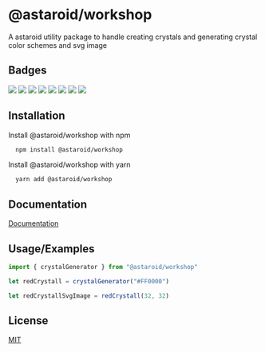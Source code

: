 
# @astaroid/workshop

A astaroid utility package to handle creating crystals and generating crystal color schemes and svg image

## Badges

![](https://img.shields.io/github/actions/workflow/status/astaroid/workshop/ci.yml?branch=main) ![](https://img.shields.io/github/package-json/v/astaroid/workshop) ![](https://img.shields.io/github/forks/astaroid/workshop) ![](https://img.shields.io/github/stars/astaroid/workshop) ![](https://img.shields.io/github/issues-pr/astaroid/workshop) ![](https://img.shields.io/github/issues/astaroid/workshop) ![](https://img.shields.io/bundlephobia/min/@astaroid/workshop) ![](https://img.shields.io/github/license/astaroid/workshop)

## Installation

Install @astaroid/workshop with npm

```bash
  npm install @astaroid/workshop
```

Install @astaroid/workshop with yarn

```bash
  yarn add @astaroid/workshop
```

## Documentation

[Documentation](https://linktodocumentation)


## Usage/Examples

```typescript
import { crystalGenerator } from "@astaroid/workshop"

let redCrystall = crystalGenerator("#FF0000")

let redCrystallSvgImage = redCrystall(32, 32)
```


## License

[MIT]([https://choosealicense.com/licenses/mit/](https://github.com/daniel-onyenwee/astaroid-workshop/blob/main/LICENSE.md))

